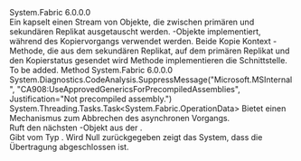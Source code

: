 <Type Name="IOperationDataStream" FullName="System.Fabric.IOperationDataStream">
  <TypeSignature Language="C#" Value="public interface IOperationDataStream" />
  <TypeSignature Language="ILAsm" Value=".class public interface auto ansi abstract IOperationDataStream" />
  <TypeSignature Language="DocId" Value="T:System.Fabric.IOperationDataStream" />
  <TypeSignature Language="VB.NET" Value="Public Interface IOperationDataStream" />
  <TypeSignature Language="F#" Value="type IOperationDataStream = interface" />
  <AssemblyInfo>
    <AssemblyName>System.Fabric</AssemblyName>
    <AssemblyVersion>6.0.0.0</AssemblyVersion>
  </AssemblyInfo>
  <Interfaces />
  <Docs>
    <summary>
      <para> Ein <see cref="T:System.Fabric.IOperationDataStream" /> kapselt einen Stream von <see cref="T:System.Fabric.OperationData" /> Objekte, die zwischen primären und sekundären Replikat ausgetauscht werden.
            -Objekte implementiert, <see cref="T:System.Fabric.IOperationDataStream" /> während des Kopiervorgangs verwendet werden.
            Beide Kopie Kontext <see cref="M:System.Fabric.IStateProvider.GetCopyContext" /> -Methode, die aus dem sekundären Replikat, auf dem primären Replikat und den Kopierstatus gesendet wird <see cref="M:System.Fabric.IStateProvider.GetCopyState(System.Int64,System.Fabric.IOperationDataStream)" /> Methode implementieren die <see cref="T:System.Fabric.IOperationDataStream" /> Schnittstelle.</para>
    </summary>
    <remarks>To be added.</remarks>
  </Docs>
  <Members>
    <Member MemberName="GetNextAsync">
      <MemberSignature Language="C#" Value="public System.Threading.Tasks.Task&lt;System.Fabric.OperationData&gt; GetNextAsync (System.Threading.CancellationToken cancellationToken);" />
      <MemberSignature Language="ILAsm" Value=".method public hidebysig newslot virtual instance class System.Threading.Tasks.Task`1&lt;class System.Fabric.OperationData&gt; GetNextAsync(valuetype System.Threading.CancellationToken cancellationToken) cil managed" />
      <MemberSignature Language="DocId" Value="M:System.Fabric.IOperationDataStream.GetNextAsync(System.Threading.CancellationToken)" />
      <MemberSignature Language="F#" Value="abstract member GetNextAsync : System.Threading.CancellationToken -&gt; System.Threading.Tasks.Task&lt;System.Fabric.OperationData&gt;" Usage="iOperationDataStream.GetNextAsync cancellationToken" />
      <MemberType>Method</MemberType>
      <AssemblyInfo>
        <AssemblyName>System.Fabric</AssemblyName>
        <AssemblyVersion>6.0.0.0</AssemblyVersion>
      </AssemblyInfo>
      <Attributes>
        <Attribute>
          <AttributeName>System.Diagnostics.CodeAnalysis.SuppressMessage("Microsoft.MSInternal", "CA908:UseApprovedGenericsForPrecompiledAssemblies", Justification="Not precompiled assembly.")</AttributeName>
        </Attribute>
      </Attributes>
      <ReturnValue>
        <ReturnType>System.Threading.Tasks.Task&lt;System.Fabric.OperationData&gt;</ReturnType>
      </ReturnValue>
      <Parameters>
        <Parameter Name="cancellationToken" Type="System.Threading.CancellationToken" />
      </Parameters>
      <Docs>
        <param name="cancellationToken">
          <para>Bietet einen Mechanismus zum Abbrechen des asynchronen Vorgangs.</para>
        </param>
        <summary>
          <para>Ruft den nächsten <see cref="T:System.Fabric.OperationData" /> -Objekt aus der <see cref="T:System.Fabric.IOperationDataStream" />.</para>
        </summary>
        <returns>
          <para>Gibt <see cref="T:System.Threading.Tasks.Task`1" /> vom Typ <see cref="T:System.Fabric.OperationData" />.</para>
        </returns>
        <remarks>
          <para>
                Wird Null zurückgegeben zeigt das System, dass die Übertragung abgeschlossen ist.</para>
        </remarks>
      </Docs>
    </Member>
  </Members>
</Type>